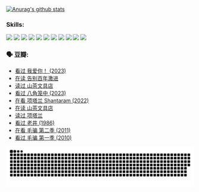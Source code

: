 
[![Anurag's github stats](https://github-readme-stats.vercel.app/api?username=w940853815)](https://github.com/anuraghazra/github-readme-stats)

### Skills:

<code><img height="32" src="https://cdn.jsdelivr.net/npm/simple-icons@v5/icons/python.svg"></code>
<code><img height="32" src="https://cdn.jsdelivr.net/npm/simple-icons@v5/icons/javascript.svg"></code>
<code><img height="32" src="https://cdn.jsdelivr.net/npm/simple-icons@v5/icons/django.svg"></code>
<code><img height="32" src="https://cdn.jsdelivr.net/npm/simple-icons@v5/icons/flask.svg"></code>
<code><img height="32" src="https://cdn.jsdelivr.net/npm/simple-icons@v5/icons/vuetify.svg"></code>
<code><img height="32" src="https://cdn.jsdelivr.net/npm/simple-icons@v5/icons/git.svg"></code>
<code><img height="32" src="https://cdn.jsdelivr.net/npm/simple-icons@v5/icons/docker.svg"></code>
<code><img height="32" src="https://cdn.jsdelivr.net/npm/simple-icons@v5/icons/postgresql.svg"></code>
<code><img height="32" src="https://cdn.jsdelivr.net/npm/simple-icons@v5/icons/elasticsearch.svg"></code>
<code><img height="32" src="https://cdn.jsdelivr.net/npm/simple-icons@v5/icons/macos.svg"></code>
<code><img height="32" src="https://cdn.jsdelivr.net/npm/simple-icons@v5/icons/linux.svg"></code>

### 🗣 豆瓣:

<!-- DOUBAN-ACTIVITIES:START -->
- [看过 我爱你！‎ (2023)](https://www.douban.com/people/136069238/status/4385556252/?_i=96025473)
- [在读 告别百年激进](https://www.douban.com/people/136069238/status/4374953075/?_i=96025473)
- [读过 山茶文具店](https://www.douban.com/people/136069238/status/4374952154/?_i=96025473)
- [看过 八角笼中‎ (2023)](https://www.douban.com/people/136069238/status/4367541707/?_i=96025473)
- [在看 项塔兰 Shantaram‎ (2022)](https://www.douban.com/people/136069238/status/4365497032/?_i=96025473)
- [在读 山茶文具店](https://www.douban.com/people/136069238/status/4364620725/?_i=96025473)
- [读过 项塔兰](https://www.douban.com/people/136069238/status/4364620288/?_i=96025473)
- [看过 老井‎ (1986)](https://www.douban.com/people/136069238/status/4362366672/?_i=96025473)
- [在看 毛骗 第二季‎ (2011)](https://www.douban.com/people/136069238/status/4355752869/?_i=96025473)
- [看过 毛骗 第一季‎ (2010)](https://www.douban.com/people/136069238/status/4355752667/?_i=96025473)
<!-- DOUBAN-ACTIVITIES:END -->


![Snake animation](https://raw.githubusercontent.com/w940853815/w940853815/output/github-contribution-grid-snake.svg)

<!--
**w940853815/w940853815** is a ✨ _special_ ✨ repository because its `README.md` (this file) appears on your GitHub profile.

Here are some ideas to get you started:

- 🔭 I’m currently working on ...
- 🌱 I’m currently learning ...
- 👯 I’m looking to collaborate on ...
- 🤔 I’m looking for help with ...
- 💬 Ask me about ...
- 📫 How to reach me: ...
- 😄 Pronouns: ...
- ⚡ Fun fact: ...
-->
